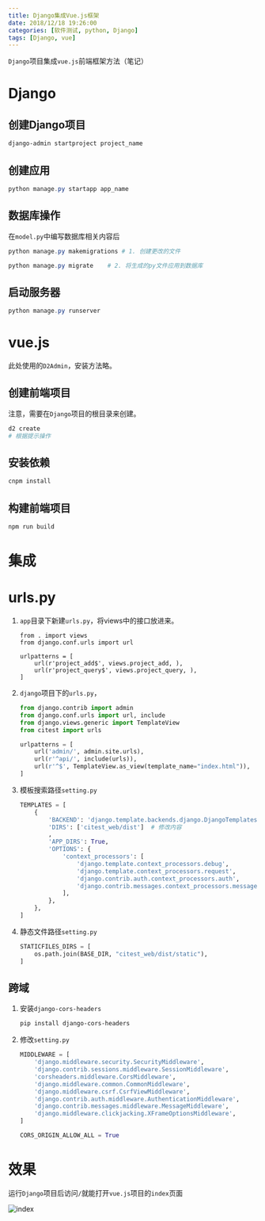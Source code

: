 ```yaml
---
title: Django集成Vue.js框架
date: 2018/12/18 19:26:00
categories: [软件测试, python, Django]
tags: [Django, vue]
---
```


`Django`项目集成`vue.js`前端框架方法（笔记）

<!-- more -->

# Django

## 创建Django项目

```powershell
django-admin startproject project_name
```

## 创建应用

```powershell
python manage.py startapp app_name
```

## 数据库操作

在`model.py`中编写数据库相关内容后

```powershell
python manage.py makemigrations	# 1. 创建更改的文件

python manage.py migrate	# 2. 将生成的py文件应用到数据库
```

## 启动服务器

```powershell
python manage.py runserver
```

# vue.js

此处使用的`D2Admin`，安装方法略。

## 创建前端项目

注意，需要在`Django`项目的根目录来创建。

```powershell
d2 create
# 根据提示操作
```

## 安装依赖

```powershell
cnpm install
```

## 构建前端项目

```powershell
npm run build
```

# 集成

# urls.py

1. `app`目录下新建`urls.py`，将views中的接口放进来。

   ```
   from . import views
   from django.conf.urls import url
   
   urlpatterns = [
       url(r'project_add$', views.project_add, ),
       url(r'project_query$', views.project_query, ),
   ]
   ```

2. `django`项目下的`urls.py`，

   ```python
   from django.contrib import admin
   from django.conf.urls import url, include
   from django.views.generic import TemplateView
   from citest import urls
   
   urlpatterns = [
       url('admin/', admin.site.urls),
       url(r'^api/', include(urls)),
       url(r'^$', TemplateView.as_view(template_name="index.html")),	# 通用视图
   ]
   
   ```

3. 模板搜索路径`setting.py`

   ```python
   TEMPLATES = [
       {
           'BACKEND': 'django.template.backends.django.DjangoTemplates',
           'DIRS': ['citest_web/dist']	# 修改内容
           ,
           'APP_DIRS': True,
           'OPTIONS': {
               'context_processors': [
                   'django.template.context_processors.debug',
                   'django.template.context_processors.request',
                   'django.contrib.auth.context_processors.auth',
                   'django.contrib.messages.context_processors.messages',
               ],
           },
       },
   ]
   ```

4. 静态文件路径`setting.py`

   ```python
   STATICFILES_DIRS = [
       os.path.join(BASE_DIR, "citest_web/dist/static"),
   ]
   ```

## 跨域

1. 安装`django-cors-headers`

   ```powershell
   pip install django-cors-headers
   ```

2. 修改`setting.py`

   ```python
   MIDDLEWARE = [
       'django.middleware.security.SecurityMiddleware',
       'django.contrib.sessions.middleware.SessionMiddleware',
       'corsheaders.middleware.CorsMiddleware',
       'django.middleware.common.CommonMiddleware',
       'django.middleware.csrf.CsrfViewMiddleware',
       'django.contrib.auth.middleware.AuthenticationMiddleware',
       'django.contrib.messages.middleware.MessageMiddleware',
       'django.middleware.clickjacking.XFrameOptionsMiddleware',
   ]
   
   CORS_ORIGIN_ALLOW_ALL = True
   ```

# 效果

运行`Django`项目后访问`/`就能打开`vue.js`项目的`index`页面

![index](http://img.qizhenjun.com/QQ%E6%88%AA%E5%9B%BE20181218195037.png)